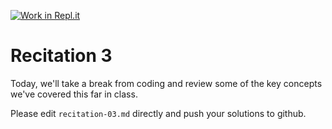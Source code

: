 [![Work in Repl.it](https://classroom.github.com/assets/work-in-replit-14baed9a392b3a25080506f3b7b6d57f295ec2978f6f33ec97e36a161684cbe9.svg)](https://classroom.github.com/online_ide?assignment_repo_id=4156101&assignment_repo_type=AssignmentRepo)
# Recitation 3

Today, we'll take a break from coding and review some of the key concepts we've covered this far in class.

Please edit `recitation-03.md` directly and push your solutions to github.
